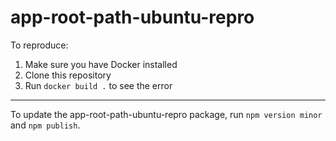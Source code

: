 # app-root-path-ubuntu-repro

To reproduce:

1. Make sure you have Docker installed
1. Clone this repository
1. Run `docker build .` to see the error

---

To update the app-root-path-ubuntu-repro package, run `npm version minor` and `npm publish`.
